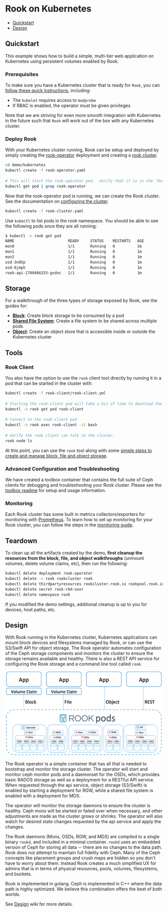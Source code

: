 
# Rook on Kubernetes
- [Quickstart](#quickstart)
- [Design](#design)

## Quickstart
This example shows how to build a simple, multi-tier web application on Kubernetes using persistent volumes enabled by Rook.

### Prerequisites

To make sure you have a Kubernetes cluster that is ready for `Rook`, you can [follow these quick instructions](k8s-pre-reqs.md), including:
- The `kubelet` requires access to `modprobe` 
- If RBAC is enabled, the operator must be given privileges

Note that we are striving for even more smooth integration with Kubernetes in the future such that `Rook` will work out of the box with any Kubernetes cluster.

### Deploy Rook

With your Kubernetes cluster running, Rook can be setup and deployed by simply creating the [rook-operator](/demo/kubernetes/rook-operator.yaml) deployment and creating a [rook cluster](/demo/kubernetes/rook-cluster.yaml).

```bash
cd demo/kubernetes
kubectl create -f rook-operator.yaml

# This will start the rook-operator pod.  Verify that it is in the `Running` state before proceeding:
kubectl get pod | grep rook-operator
```

Now that the rook-operator pod is running, we can create the Rook cluster. See the documentation on [configuring the cluster](cluster-tpr.md).
```bash
kubectl create -f rook-cluster.yaml
```

Use `kubectl` to list pods in the rook namespace. You should be able to see the following pods once they are all running: 

```bash
$ kubectl -n rook get pod
NAME                        READY     STATUS    RESTARTS   AGE
mon0                        1/1       Running   0          1m
mon1                        1/1       Running   0          1m
mon2                        1/1       Running   0          1m
osd-3n85p                   1/1       Running   0          1m
osd-6jmph                   1/1       Running   0          1m
rook-api-1709486253-gvdnc   1/1       Running   0          1m
```

## Storage
For a walkthrough of the three types of storage exposed by Rook, see the guides for:
- **[Block](k8s-block.md)**: Create block storage to be consumed by a pod
- **[Shared File System](k8s-filesystem.md)**: Create a file system to be shared across multiple pods
- **[Object](k8s-object.md)**: Create an object store that is accessible inside or outside the Kubernetes cluster

## Tools

### Rook Client
You also have the option to use the `rook` client tool directly by running it in a pod that can be started in the cluster with:
```bash
kubectl create -f rook-client/rook-client.yml

# Starting the rook-client pod will take a bit of time to download the container, so check when it's in the Running state
kubectl -n rook get pod rook-client

# Connect to the rook-client pod 
kubectl -n rook exec rook-client -it bash

# Verify the rook client can talk to the cluster:
rook node ls
```

At this point, you can use the `rook` tool along with some [simple steps to create and manage block, file and object storage](client.md).

### Advanced Configuration and Troubleshooting
We have created a toolbox container that contains the full suite of Ceph clients for debugging and troubleshooting your Rook cluster.  Please see the [toolbox readme](toolbox.md) for setup and usage information.

### Monitoring
Each Rook cluster has some built in metrics collectors/exporters for monitoring with [Prometheus](https://prometheus.io/).
To learn how to set up monitoring for your Rook cluster, you can follow the steps in the [monitoring guide](./k8s-monitoring.md).

## Teardown
To clean up all the artifacts created by the demo, **first cleanup the resources from the block, file, and object walkthroughs** (unmount volumes, delete volume claims, etc), then run the following:
```bash
kubectl delete deployment rook-operator
kubectl delete -n rook rookcluster rook
kubectl delete thirdpartyresources rookcluster.rook.io rookpool.rook.io
kubectl delete secret rook-rbd-user
kubectl delete namespace rook
```
If you modified the demo settings, additional cleanup is up to you for devices, host paths, etc.

## Design

With Rook running in the Kubernetes cluster, Kubernetes applications can
mount block devices and filesystems managed by Rook, or can use the S3/Swift API for object storage. The Rook operator 
automates configuration of the Ceph storage components and monitors the cluster to ensure the storage remains available
and healthy. There is also a REST API service for configuring the Rook storage and a command line tool called `rook`.

![Rook Architecture on Kubernetes](media/kubernetes.png)

The Rook operator is a simple container that has all that is needed to bootstrap
and monitor the storage cluster. The operator will start and monitor ceph monitor pods and a daemonset for the OSDs, which provides basic
RADOS storage as well as a deployment for a RESTful API service. When requested through the api service,
object storage (S3/Swift) is enabled by starting a deployment for RGW, while a shared file system is enabled with a deployment for MDS.

The operator will monitor the storage daemons to ensure the cluster is healthy. Ceph mons will be started or failed over when necessary, and
other adjustments are made as the cluster grows or shrinks.  The operator will also watch for desired state changes
requested by the api service and apply the changes.

The Rook daemons (Mons, OSDs, RGW, and MDS) are compiled to a single binary `rookd`, and included in a minimal container.
`rookd` uses an embedded version of Ceph for storing all data -- there are no changes to the data path. 
Rook does not attempt to maintain full fidelity with Ceph. Many of the Ceph concepts like placement groups and crush maps 
are hidden so you don't have to worry about them. Instead Rook creates a much simplified UX for admins that is in terms 
of physical resources, pools, volumes, filesystems, and buckets.

Rook is implemented in golang. Ceph is implemented in C++ where the data path is highly optimized. We believe
this combination offers the best of both worlds.

See [Design](https://github.com/rook/rook/wiki/Design) wiki for more details.